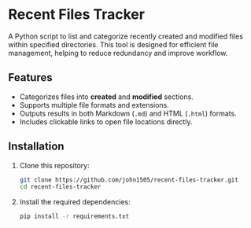 # Recent Files Tracker

A Python script to list and categorize recently created and modified files within specified directories. 
This tool is designed for efficient file management, helping to reduce redundancy and improve workflow.

## Features
- Categorizes files into **created** and **modified** sections.
- Supports multiple file formats and extensions.
- Outputs results in both Markdown (`.md`) and HTML (`.html`) formats.
- Includes clickable links to open file locations directly.

## Installation
1. Clone this repository:
   ```bash
   git clone https://github.com/john1505/recent-files-tracker.git
   cd recent-files-tracker
2. Install the required dependencies:
   ```bash
   pip install -r requirements.txt
   
